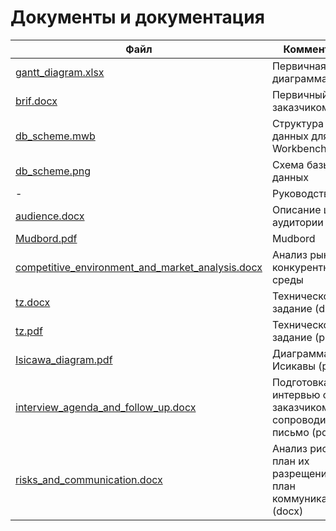 # Документы и документация

| Файл                                                                                                 | Комментарии                                                        |
| ---------------------------------------------------------------------------------------------------- | ------------------------------------------------------------------ |
| [gantt_diagram.xlsx](gantt_diagram.xlsx)                                                             | Первичная диаграмма Ганта                                          |
| [brif.docx](brif.docx)                                                                               | Первичный бриф с заказчиком                                        |
| [db_scheme.mwb](db_scheme.mwb)                                                                       | Структура базы данных для MySql Workbench.                         |
| [db_scheme.png](db_scheme.png)                                                                       | Cхема базы данных                                                  |
| -                                                                                                    | Руководство                                                        |
| [audience.docx](audience.docx)                                                                       | Описание целевой аудитории                                         |
| [Mudbord.pdf](Mudbord.pdf)                                                                           | Mudbord                                                            |
| [competitive_environment_and_market_analysis.docx](competitive_environment_and_market_analysis.docx) | Анализ рынка и конкурентной среды                                  |
| [tz.docx](tz.docx)                                                                                   | Техническое задание (docx)                                         |
| [tz.pdf](tz.pdf)                                                                                     | Техническое задание (pdf)                                          |
| [Isicawa_diagram.pdf](Isicawa_diagram.pdf)                                                           | Диаграмма Исикавы (pdf)                                            |
| [interview_agenda_and_follow_up.docx](interview_agenda_and_follow_up.docx)                           | Подготовка к интервью с заказчиком и сопроводительное письмо (pdf) |
| [risks_and_communication.docx](risks_and_communication.docx)                                         | Анализ рисков, план их разрещения и план коммуникаций (docx)       |
